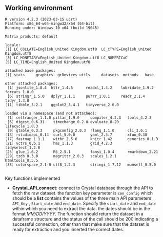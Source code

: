 ## Working environment

```         
R version 4.2.3 (2023-03-15 ucrt)
Platform: x86_64-w64-mingw32/x64 (64-bit)
Running under: Windows 10 x64 (build 19045)

Matrix products: default

locale:
[1] LC_COLLATE=English_United Kingdom.utf8  LC_CTYPE=English_United Kingdom.utf8   
[3] LC_MONETARY=English_United Kingdom.utf8 LC_NUMERIC=C                           
[5] LC_TIME=English_United Kingdom.utf8    

attached base packages:
[1] stats     graphics  grDevices utils     datasets  methods   base     

other attached packages:
 [1] jsonlite_1.8.4  httr_1.4.5      readxl_1.4.2    lubridate_1.9.2 forcats_1.0.0  
 [6] stringr_1.5.0   dplyr_1.1.1     purrr_1.0.1     readr_2.1.4     tidyr_1.3.0    
[11] tibble_3.2.1    ggplot2_3.4.1   tidyverse_2.0.0

loaded via a namespace (and not attached):
 [1] cellranger_1.1.0 pillar_1.9.0     compiler_4.2.3   tools_4.2.3     
 [5] digest_0.6.31    timechange_0.2.0 evaluate_0.20    lifecycle_1.0.3 
 [9] gtable_0.3.3     pkgconfig_2.0.3  rlang_1.1.0      cli_3.6.1       
[13] rstudioapi_0.14  curl_5.0.0       yaml_2.3.7       xfun_0.38       
[17] fastmap_1.1.1    withr_2.5.0      knitr_1.42       generics_0.1.3  
[21] vctrs_0.6.1      hms_1.1.3        grid_4.2.3       tidyselect_1.2.0
[25] glue_1.6.2       R6_2.5.1         fansi_1.0.4      rmarkdown_2.21  
[29] tzdb_0.3.0       magrittr_2.0.3   scales_1.2.1     htmltools_0.5.5 
[33] colorspace_2.1-0 utf8_1.2.3       stringi_1.7.12   munsell_0.5.0
```

## 
Key functions implemented

-   **Crystal_API_connect:** connect to Crystal database through the API to fetch the raw dataset. the function key parameter is `con_config` which should be a **list** contains the values of the three main API parameters `API_Key` , `Start_date` and `end_date`. Specify the `start_date` and `end_date` within which you need to extract the data. the dates should be in the format *MM/DD/YYYY.* The function should return the dataset in a dataframe structure and the status of the call should be 200 indicating a successful connection, other than that make sure that the dataset is ready for extraction and you inserted the correct dates.
